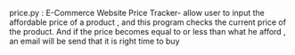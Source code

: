 price.py : E-Commerce Website Price Tracker- allow user to input the affordable price of a product , and this program checks the current price of the product. And if the price becomes equal to or less than what he afford , an email will be send that it is right time to buy
